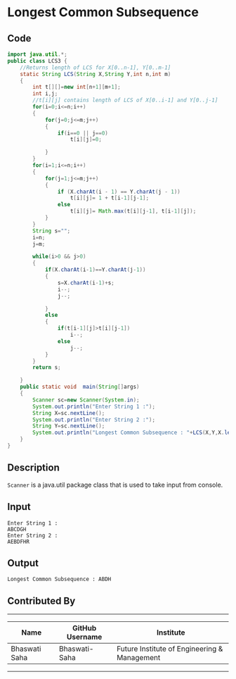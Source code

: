 # Longest Common Subsequence

## Code
```Java
import java.util.*;
public class LCS3 {
    //Returns length of LCS for X[0..n-1], Y[0..m-1]
    static String LCS(String X,String Y,int n,int m)
    {
        int t[][]=new int[n+1][m+1];
        int i,j;
        //t[i][j] contains length of LCS of X[0..i-1] and Y[0..j-1]
        for(i=0;i<=n;i++)
        {
            for(j=0;j<=m;j++)
            {
                if(i==0 || j==0)
                    t[i][j]=0;

            }
        }
        for(i=1;i<=n;i++)
        {
            for(j=1;j<=m;j++)
            {
                if (X.charAt(i - 1) == Y.charAt(j - 1))
                    t[i][j]= 1 + t[i-1][j-1];
                else
                    t[i][j]= Math.max(t[i][j-1], t[i-1][j]);
            }
        }
        String s="";
        i=n;
        j=m;

        while(i>0 && j>0)
        {
            if(X.charAt(i-1)==Y.charAt(j-1))
            {
                s=X.charAt(i-1)+s;
                i--;
                j--;

            }
            else
            {
                if(t[i-1][j]>t[i][j-1])
                    i--;
                else
                    j--;
            }
        }
        return s;

    }
    public static void  main(String[]args)
    {
        Scanner sc=new Scanner(System.in);
        System.out.println("Enter String 1 :");
        String X=sc.nextLine();
        System.out.println("Enter String 2 :");
        String Y=sc.nextLine();
        System.out.println("Longest Common Subsequence : "+LCS(X,Y,X.length(),Y.length()));
    }
}

```

## Description
`Scanner` is a java.util package class that is used to take input from console. 


## Input
```
Enter String 1 :
ABCDGH
Enter String 2 :
AEBDFHR
```

## Output
```
Longest Common Subsequence : ABDH
```

## Contributed By
-----------------------------------------------------------------------------------------------------------------
| Name         | GitHub Username                                 | Institute                                    |
| -----------  | ---------------------------------------------   | ----------------------------------------     |
| Bhaswati Saha| Bhaswati-Saha                                   | Future Institute of Engineering & Management |
-----------------------------------------------------------------------------------------------------------------